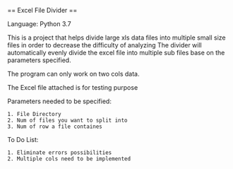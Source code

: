 == Excel File Divider ==

Language: Python 3.7

This is a project that helps divide large xls data files into multiple small size files in order to decrease the difficulty of analyzing
The divider will automatically evenly divide the excel file into multiple sub files base on the parameters specified.

The program can only work on two cols data.

The Excel file attached is for testing purpose

Parameters needed to be specified: 

	1. File Directory
	2. Num of files you want to split into
 	3. Num of row a file containes
    
   
To Do List:

 	1. Eliminate errors possibilities
	2. Multiple cols need to be implemented
